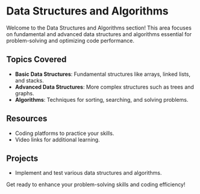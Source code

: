 # Data Structures and Algorithms

Welcome to the Data Structures and Algorithms section! This area focuses on fundamental and advanced data structures and algorithms essential for problem-solving and optimizing code performance.

## Topics Covered
- **Basic Data Structures**: Fundamental structures like arrays, linked lists, and stacks.
- **Advanced Data Structures**: More complex structures such as trees and graphs.
- **Algorithms**: Techniques for sorting, searching, and solving problems.

## Resources
- Coding platforms to practice your skills.
- Video links for additional learning.

## Projects
- Implement and test various data structures and algorithms.

Get ready to enhance your problem-solving skills and coding efficiency!
